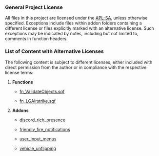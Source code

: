 ### General Project License

All files in this project are licensed under the [APL-SA](https://www.bohemia.net/community/licenses/arma-public-license-share-alike), unless otherwise specified. Exceptions include files within addon folders containing a different license or files explicitly marked with an alternative license. Such exceptions may be indicated by notes, including but not limited to, comments in function headers.

### List of Content with Alternative Licenses

The following content is subject to different licenses, either included with direct permission from the author or in compliance with the respective license terms:

1. **Functions**

    * [fn_ValidateObjects.sqf](https://github.com/Nomas-X/AET_AUX/blob/main/addons/common/functions/utility/fn_ValidateObjects.sqf)

    * [fn_LGAirstrike.sqf](https://github.com/Nomas-X/AET_AUX/blob/main/addons/common/functions/create/fn_LGAirstrike.sqf)

2. **Addons**

    * [discord_rich_presence](https://github.com/Nomas-X/AET_AUX/tree/nomas_dev/addons/discord_rich_presence)

    * [friendly_fire_notifications](https://github.com/Nomas-X/AET_AUX/tree/nomas_dev/addons/friendly_fire_notifications)

    * [user_input_menus](https://github.com/Nomas-X/AET_AUX/tree/nomas_dev/addons/user_input_menus)

    * [vehicle_unflipping](https://github.com/Nomas-X/AET_AUX/tree/nomas_dev/addons/vehicle_unflipping)
